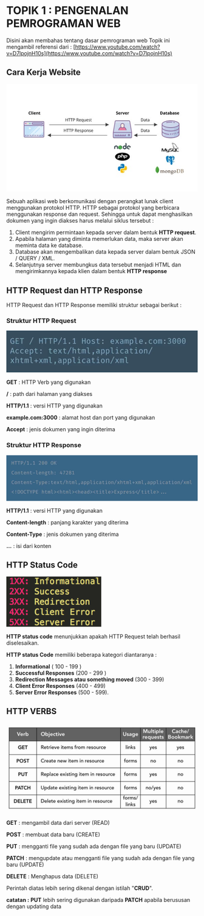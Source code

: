 # TOPIK 1 : PENGENALAN PEMROGRAMAN WEB

Disini akan membahas tentang dasar pemrograman web
Topik ini mengambil referensi dari : [https://www.youtube.com/watch?v=D7lpojnH10s](https://www.youtube.com/watch?v=D7lpojnH10s)



## Cara Kerja Website

![cara-kerja-web.jpeg](cara-kerja-web.jpeg)

Sebuah aplikasi web berkomunikasi dengan perangkat lunak client menggunakan protokol HTTP.  HTTP sebagai protokol yang berbicara menggunakan response dan request. Sehingga untuk dapat menghasilkan dokumen yang ingin diakses harus melalui  siklus tersebut :

1. Client mengirim permintaan kepada server dalam bentuk **HTTP request**.
2. Apabila halaman yang diminta memerlukan data, maka server akan meminta data ke database.
3. Database akan mengembalikan data kepada server dalam bentuk JSON / QUERY / XML.
4. Selanjutnya server membungkus data tersebut menjadi HTML dan mengirimkannya kepada klien dalam bentuk **HTTP response**



## HTTP Request dan HTTP Response

HTTP Request dan HTTP Response memiliki struktur sebagai berikut :



### Struktur HTTP Request

![http-request](http-request.png)

**GET** 				: HTTP Verb yang digunakan

**/** 					: path dari halaman yang diakses

**HTTP/1.1** 			: versi HTTP yang digunakan

**example.com:3000** 	: alamat host dan port yang digunakan

**Accept**				: jenis dokumen yang ingin diterima



### Struktur HTTP Response

![http-response](http-response.png)

**HTTP/1.1**			: versi HTTP yang digunakan

**Content-length**		: panjang karakter yang diterima

**Content-Type**		: jenis dokumen yang diterima

**<!DOCTYPE html>...**	: isi dari konten



## HTTP Status Code

![status-codes.gif](http-status-codes.png)

**HTTP status code** menunjukkan apakah HTTP Request telah berhasil diselesaikan. 

**HTTP status Code** memiliki beberapa kategori diantaranya :

1. **Informational** ( 100 - 199 )
2. **Successful Responses** (200 - 299 )
3. **Redirection Messages atau something moved** (300 - 399)
4. **Client Error Responses** (400 - 499)
5. **Server Error Responses** (500 - 599).



## HTTP VERBS

![http-verbs.jpg](http-verbs.jpg)

**GET** 	: mengambil data dari server (READ)

**POST** 	: membuat data baru (CREATE)

**PUT** 	: mengganti file yang sudah ada dengan file yang baru (UPDATE)

**PATCH** 	: mengupdate atau mengganti file yang sudah ada dengan file yang baru (UPDATE)

**DELETE** 	: Menghapus data (DELETE)

Perintah diatas lebih sering dikenal dengan istilah "**CRUD**".

**catatan :** **PUT** lebih sering digunakan daripada **PATCH** apabila berususan dengan updating data

